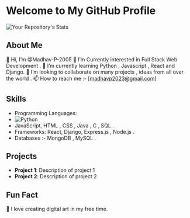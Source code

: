 # Welcome to My GitHub Profile

![Your Repository's Stats](https://github-readme-stats.vercel.app/api?username=Madhav-P-2005&show_icons=true)

## About Me
👋 Hi, I’m @Madhav-P-2005 
👀 I’m Currently interested in Full Stack Web Development .
🌱 I’m currently learning Python , Javascript , React and Django.
💞️ I’m looking to collaborate on many projects , ideas from all over the world . 
📫 How to reach me :-  [madhavp2023@gmail.com]

## Skills
- Programming Languages:
- ![Python](https://i.imgur.com/4M8Tos4.png)
- JavaScript, HTML , CSS , Java , C , SQL . 
- Frameworks: React, Django, Express.js , Node.js . 
- Databases :- MongoDB , MySQL . 

## Projects
- **Project 1**: Description of project 1
- **Project 2**: Description of project 2

## Fun Fact
🎨 I love creating digital art in my free time.

<!---
Your_GitHub_Username/Your_GitHub_Username is a ✨ special ✨ repository because its `README.md` (this file) appears on your GitHub profile.
--->
